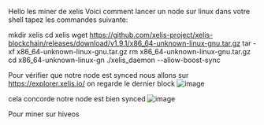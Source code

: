 Hello les miner de xelis
Voici comment lancer un node sur linux dans votre shell tapez les commandes suivante:

mkdir xelis
cd xelis
wget https://github.com/xelis-project/xelis-blockchain/releases/download/v1.9.1/x86_64-unknown-linux-gnu.tar.gz
tar -xf x86_64-unknown-linux-gnu.tar.gz
rm x86_64-unknown-linux-gnu.tar.gz
cd x86_64-unknown-linux-gn
./xelis_daemon  --allow-boost-sync


Pour vérifier que notre node est synced nous allons sur https://explorer.xelis.io/ on regarde le dernier block 
![image](https://github.com/JJ-miner/xelis/assets/167770964/92983b4f-ef56-417f-8bb7-57f326dc0b42)

cela concorde notre node est bien synced 
![image](https://github.com/JJ-miner/xelis/assets/167770964/165249c4-b06f-4dee-a4fc-937791ea0e06)

Pour miner sur hiveos 
